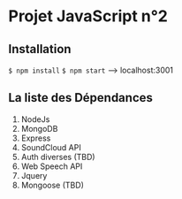 # Projet JavaScript n°2

## Installation

```$ npm install```
```$ npm start```
--> localhost:3001

## La liste des Dépendances

1. NodeJs
2. MongoDB
3. Express 
4. SoundCloud API
5. Auth diverses (TBD)
6. Web Speech API
7. Jquery
8. Mongoose (TBD)